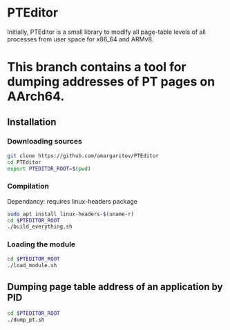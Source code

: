 # PTEditor
Initially, PTEditor is a small library to modify all page-table levels of all processes from user space for x86_64 and ARMv8.

# This branch contains a tool for dumping addresses of PT pages on AArch64.

## Installation
### Downloading sources
```bash
git clone https://github.com/amargaritov/PTEditor
cd PTEditor
export PTEDITOR_ROOT=$(pwd)
```
### Compilation
Dependancy: requires linux-headers package
```bash
sudo apt install linux-headers-$(uname-r)
cd $PTEDITOR_ROOT
./build_everything.sh
```

### Loading the module
```bash
cd $PTEDITOR_ROOT
./load_module.sh
```

## Dumping page table address of an application by PID
```bash 
cd $PTEDITOR_ROOT
./dump_pt.sh
```
